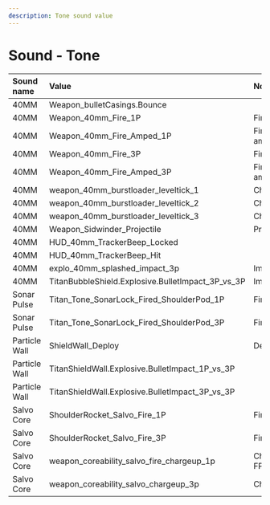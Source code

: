 ```yaml
---
description: Tone sound value
---
```


# Sound - Tone

| Sound name | Value | Note |
| :--- | :--- | :--- |
| 40MM | Weapon\_bulletCasings.Bounce |  |
| 40MM | Weapon\_40mm\_Fire\_1P | Fire FP |
| 40MM | Weapon\_40mm\_Fire\_Amped\_1P | Fire FP amped |
| 40MM | Weapon\_40mm\_Fire\_3P | Fire |
| 40MM | Weapon\_40mm\_Fire\_Amped\_3P | Fire amped |
| 40MM | weapon\_40mm\_burstloader\_leveltick\_1 | Charge |
| 40MM | weapon\_40mm\_burstloader\_leveltick\_2 | Charge |
| 40MM | weapon\_40mm\_burstloader\_leveltick\_3 | Charge |
| 40MM | Weapon\_Sidwinder\_Projectile | Projectile |
| 40MM | HUD\_40mm\_TrackerBeep\_Locked |  |
| 40MM | HUD\_40mm\_TrackerBeep\_Hit |  |
| 40MM | explo\_40mm\_splashed\_impact\_3p | Impact |
| 40MM | TitanBubbleShield.Explosive.BulletImpact\_3P\_vs\_3P | Impact |
| Sonar Pulse | Titan\_Tone\_SonarLock\_Fired\_ShoulderPod\_1P | Fire FP |
| Sonar Pulse | Titan\_Tone\_SonarLock\_Fired\_ShoulderPod\_3P | Fire |
| Particle Wall | ShieldWall\_Deploy | Deploy |
| Particle Wall | TitanShieldWall.Explosive.BulletImpact\_1P\_vs\_3P |  |
| Particle Wall | TitanShieldWall.Explosive.BulletImpact\_3P\_vs\_3P |  |
| Salvo Core | ShoulderRocket\_Salvo\_Fire\_1P | Fire FP |
| Salvo Core | ShoulderRocket\_Salvo\_Fire\_3P | Fire |
| Salvo Core | weapon\_coreability\_salvo\_fire\_chargeup\_1p | Charge FP |
| Salvo Core | weapon\_coreability\_salvo\_chargeup\_3p | Charge |

